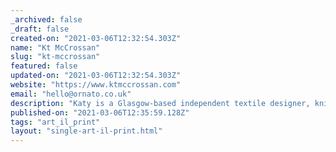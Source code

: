 ```yaml
---
_archived: false
_draft: false
created-on: "2021-03-06T12:32:54.303Z"
name: "Kt McCrossan"
slug: "kt-mccrossan"
featured: false
updated-on: "2021-03-06T12:32:54.303Z"
website: "https://www.ktmccrossan.com"
email: "hello@ornato.co.uk"
description: "Katy is a Glasgow-based independent textile designer, knitter & maker. A multi-disciplinary creative with a love for graphic patterns & bold colour, Katy's work is vibrant and playful. Shop the collection via their website."
published-on: "2021-03-06T12:35:59.128Z"
tags: "art_il_print"
layout: "single-art-il-print.html"
---
```



